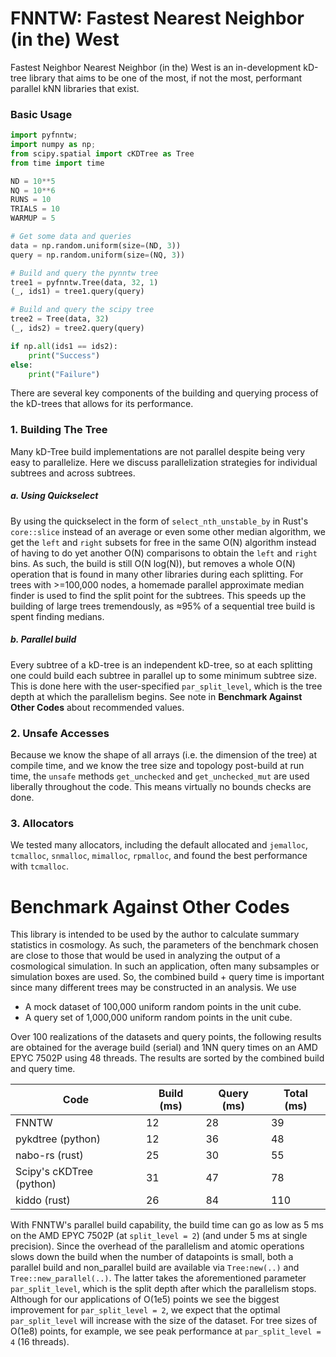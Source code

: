# FNNTW: Fastest Nearest Neighbor (in the) West

Fastest Neighbor Nearest Neighbor (in the) West is an in-development kD-tree library that aims to be one of the most, if not the most, performant parallel kNN libraries that exist.


### Basic Usage
```python
import pyfnntw;
import numpy as np;
from scipy.spatial import cKDTree as Tree
from time import time

ND = 10**5
NQ = 10**6
RUNS = 10
TRIALS = 10
WARMUP = 5

# Get some data and queries
data = np.random.uniform(size=(ND, 3))
query = np.random.uniform(size=(NQ, 3))

# Build and query the pynntw tree
tree1 = pyfnntw.Tree(data, 32, 1)
(_, ids1) = tree1.query(query)

# Build and query the scipy tree
tree2 = Tree(data, 32)
(_, ids2) = tree2.query(query)

if np.all(ids1 == ids2):
    print("Success")
else:
    print("Failure")
```

There are several key components of the building and querying process of the kD-trees that allows for its performance.

### 1. Building The Tree
Many kD-Tree build implementations are not parallel despite being very easy to parallelize. Here we discuss parallelization strategies for individual subtrees and across subtrees.

##### a. Using Quickselect
By using the quickselect in the form of `select_nth_unstable_by` in Rust's `core::slice` instead of an average or even some other median algorithm, we get the `left` and `right` subsets for free in the same O(N) algorithm instead of having to do yet another O(N) comparisons to obtain the `left` and `right` bins. As such, the build is still O(N log(N)), but removes a whole O(N) operation that is found in many other libraries during each splitting. For trees with >=100,000 nodes, a homemade parallel approximate median finder is used to find the split point for the subtrees. This speeds up the building of large trees tremendously, as ≈95% of a sequential tree build is spent finding medians.

##### b. Parallel build
Every subtree of a kD-tree is an independent kD-tree, so at each splitting one could build each subtree in parallel up to some minimum subtree size. This is done here with the user-specified `par_split_level`, which is the tree depth at which the parallelism begins. See note in **Benchmark Against Other Codes** about recommended values. 


### 2. Unsafe Accesses
Because we know the shape of all arrays (i.e. the dimension of the tree) at compile time, and we know the tree size and topology post-build at run time, the `unsafe` methods `get_unchecked` and `get_unchecked_mut` are used liberally throughout the code. This means virtually no bounds checks are done.


### 3. Allocators
We tested many allocators, including the default allocated and `jemalloc`, `tcmalloc`, `snmalloc`, `mimalloc`, `rpmalloc`, and found the best performance with `tcmalloc`. 

# Benchmark Against Other Codes
This library is intended to be used by the author to calculate summary statistics in cosmology. As such, the parameters of the benchmark chosen are close to those that would be used in analyzing the output of a cosmological simulation. In such an application, often many subsamples or simulation boxes are used. So, the combined build + query time is important since many different trees may be constructed in an analysis. We use 
 - A mock dataset of 100,000 uniform random points in the unit cube.
 - A query set of 1,000,000 uniform random points in the unit cube.

Over 100 realizations of the datasets and query points, the following results are obtained for the average build (serial) and 1NN query times on an AMD EPYC 7502P using 48 threads. The results are sorted by the combined build and query time.

|  Code | Build (ms)| Query (ms) | Total (ms) |
|---|---|---|---|
| FNNTW | 12 | 28 | 39 |
| pykdtree (python)| 12 | 36 | 48  |
| nabo-rs (rust)| 25 | 30  | 55 |
| Scipy's cKDTree (python) | 31 | 47 | 78 |
| kiddo (rust)| 26 | 84 | 110 |

With FNNTW's parallel build capability, the build time can go as low as 5 ms on the AMD EPYC 7502P (at `split_level = 2`) (and under 5 ms at single precision). Since the overhead of the parallelism and atomic operations slows down the build when the number of datapoints is small, both a parallel build and non_parallel build are available via `Tree:new(..)` and `Tree::new_parallel(..)`. The latter takes the aforementioned parameter `par_split_level`, which is the split depth after which the parallelism stops. Although for our applications of O(1e5) points we see the biggest improvement for `par_split_level = 2`, we expect that the optimal `par_split_level` will increase with the size of the dataset. For tree sizes of O(1e8) points, for example, we see peak performance at `par_split_level = 4` (16 threads).